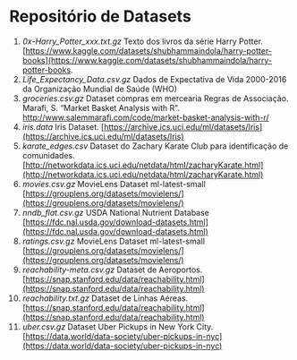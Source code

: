 # Repositório de Datasets

1. *0x-Harry_Potter_xxx.txt.gz* Texto dos livros da série Harry Potter. [https://www.kaggle.com/datasets/shubhammaindola/harry-potter-books](https://www.kaggle.com/datasets/shubhammaindola/harry-potter-books.
2. *Life_Expectancy_Data.csv.gz* Dados de Expectativa de Vida 2000-2016 da Organização Mundial de Saúde (WHO)
3. *groceries.csv.gz* Dataset compras em mercearia Regras de Associação. Marafi, S. “Market Basket Analysis with
R". [http://www.salemmarafi.com/code/market-basket-analysis-with-r/ ](http://www.salemmarafi.com/code/market-basket-analysis-with-r/ )
4. *iris.data* Iris Dataset. [https://archive.ics.uci.edu/ml/datasets/Iris](https://archive.ics.uci.edu/ml/datasets/Iris)
5. *karate_edges.csv* Dataset do Zachary Karate Club para identificação de comunidades. [http://networkdata.ics.uci.edu/netdata/html/zacharyKarate.html](http://networkdata.ics.uci.edu/netdata/html/zacharyKarate.html)
6. *movies.csv.gz* MovieLens Dataset ml-latest-small [https://grouplens.org/datasets/movielens/](https://grouplens.org/datasets/movielens/)
7. *nndb_flat.csv.gz* USDA National Nutrient Database [https://fdc.nal.usda.gov/download-datasets.html](https://fdc.nal.usda.gov/download-datasets.html)
8. *ratings.csv.gz* MovieLens Dataset ml-latest-small [https://grouplens.org/datasets/movielens/](https://grouplens.org/datasets/movielens/)
9. *reachability-meta.csv.gz* Dataset de Aeroportos. [https://snap.stanford.edu/data/reachability.html](https://snap.stanford.edu/data/reachability.html)
10. *reachability.txt.gz* Dataset de Linhas Aéreas. [https://snap.stanford.edu/data/reachability.html](https://snap.stanford.edu/data/reachability.html)
11. *uber.csv.gz* Dataset Uber Pickups in New York City. [https://data.world/data-society/uber-pickups-in-nyc](https://data.world/data-society/uber-pickups-in-nyc)

